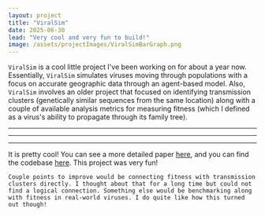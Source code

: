 ```yaml
---
layout: project
title: "ViralSim"
date: 2025-06-30
lead: "Very cool and very fun to build!"
image: /assets/projectImages/ViralSimBarGraph.png
---
```


`ViralSim` is a cool little project I've been working on for about a year now. Essentially, `ViralSim` simulates viruses moving through populations with a focus on accurate geographic data through an agent-based model. Also, `ViralSim` involves an older project that focused on identifying transmission clusters (genetically similar sequences from the same location) along with a couple of available analysis metrics for measuring fitness (which I defined as a virus's ability to propagate through its family tree).

***
***
***

It is pretty cool! You can see a more detailed paper <a href="/assets/files/ViralSim_Report.pdf" target="_blank">here</a>, and you can find the codebase <a href="codeberg.org/melthorm/ABMTC" target="_blank">here</a>. This project was very fun!

```Couple points to improve would be connecting fitness with transmission clusters directly. I thought about that for a long time but could not find a logical connection. Something else would be benchmarking along with fitness in real-world viruses. I do quite like how this turned out though!```

